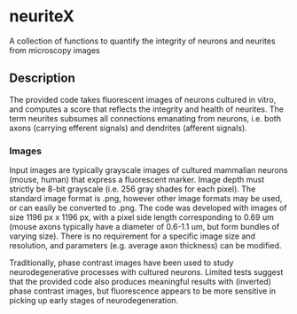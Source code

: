 # neuriteX
A collection of functions to quantify the integrity of neurons and neurites from microscopy images

## Description
The provided code takes fluorescent images of neurons cultured in vitro, and computes a score that reflects the integrity and health of neurites. The term neurites subsumes all connections emanating from neurons, i.e. both axons (carrying efferent signals) and dendrites (afferent signals).

### Images
Input images are typically grayscale images of cultured mammalian neurons (mouse, human) that express a fluorescent marker. Image depth must strictly be 8-bit grayscale (i.e. 256 gray shades for each pixel). The standard image format is .png, however other image formats may be used, or can easily be converted to .png.
The code was developed with images of size 1196 px x 1196 px, with a pixel side length corresponding to 0.69 um (mouse axons typically have a diameter of 0.6-1.1 um, but form bundles of varying size). There is no requirement for a specific image size and resolution, and parameters (e.g. average axon thickness) can be modified.

Traditionally, phase contrast images have been used to study neurodegenerative processes with cultured neurons. Limited tests suggest that the provided code also produces meaningful results with (inverted) phase contrast images, but fluorescence appears to be more sensitive in picking up early stages of neurodegeneration.






